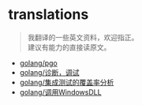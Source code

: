 # translations

> 我翻译的一些英文资料，欢迎指正。  
> 建议有能力的直接读原文。


- [golang/pgo](https://github.com/Guaderxx/translation/blob/master/golang/profile-guided_optimization.md)
- [golang/诊断，调试](https://github.com/Guaderxx/translation/blob/master/golang/diagnostics.md)
- [golang/集成测试的覆盖率分析](https://github.com/Guaderxx/translation/blob/master/golang/coverage_profiling_support_for_integration_tests.md)
- [golang/调用WindowsDLL](https://github.com/Guaderxx/translation/blob/master/golang/windows-dlls.md)
